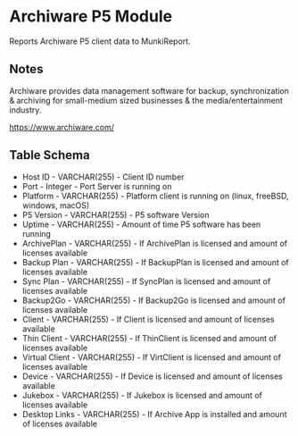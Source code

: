 Archiware P5 Module
====================

Reports Archiware P5 client data to MunkiReport.

Notes
-----

Archiware provides data management software for backup, synchronization & archiving for small-medium sized businesses & the media/entertainment industry.

https://www.archiware.com/

Table Schema
-----

* Host ID         - VARCHAR(255) - Client ID number
* Port            - Integer      - Port Server is running on
* Platform        - VARCHAR(255) - Platform client is running on (linux, freeBSD, windows, macOS)
* P5 Version      - VARCHAR(255) - P5 software Version
* Uptime          - VARCHAR(255) - Amount of time P5 software has been running
* ArchivePlan     - VARCHAR(255) - If ArchivePlan is licensed and amount of licenses available
* Backup Plan     - VARCHAR(255) - If BackupPlan is licensed and amount of licenses available
* Sync Plan       - VARCHAR(255) - If SyncPlan is licensed and amount of licenses available  
* Backup2Go       - VARCHAR(255) - If Backup2Go is licensed and amount of licenses available
* Client          - VARCHAR(255) - If Client is licensed and amount of licenses available
* Thin Client     - VARCHAR(255) - If ThinClient is licensed and amount of licenses available
* Virtual Client  - VARCHAR(255) - If VirtClient is licensed and amount of licenses available
* Device          - VARCHAR(255) - If Device is licensed and amount of licenses available
* Jukebox         - VARCHAR(255) - If Jukebox is licensed and amount of licenses available
* Desktop Links   - VARCHAR(255) - If Archive App is installed and amount of licenses available
